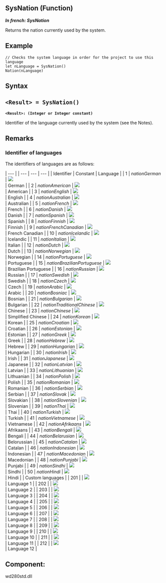 


## SysNation (Function)

***In french: SysNation***



<a name="XUse"></a>
<a name="Use"></a>
<a name="description"></a>
Returns the nation currently used by the system. 


<a name="Example1"></a>
<a name="sample_code"></a>

## Example


```wl
// Checks the system language in order for the project to use this language
let nLanguage = SysNation()
Nation(nLanguage)
```

<a name="XSYNTAX"></a>

## Syntax
<a name="SYNTAX1"></a>

`<Result> = SysNation()`
---

**`<Result>: (Integer or Integer constant)`**

Identifier of the language currently used by the system (see the Notes). 



<a name="NOTE0"></a>
<a name="NOTE0_1"></a>

## Remarks


### Identifier of languages
<a name="identifier_languages_ELTPARAGRAPHE000039"></a>

The identifiers of languages are as follows:

   | --- |
| --- | --- | --- |
| Identifier | Constant | Language |
| 1 | *nationGerman* | ![](https://doc.pcsoft.fr/en-US/images/image.awp?langid=3&name=DrapeauAllemand.gif)<br> | German |
| 2 | *nationAmerican* | ![](https://doc.pcsoft.fr/en-US/images/image.awp?langid=3&name=DrapeauAmericain.gif)<br> | American |
| 3 | *nationEnglish* | ![](https://doc.pcsoft.fr/en-US/images/image.awp?langid=3&name=DrapeauAnglais.gif)<br> | English |
| 4 | *nationAustralian* | ![](https://doc.pcsoft.fr/en-US/images/image.awp?langid=3&name=DrapeauAustralien.gif)<br> | Australian |
| 5 | *nationFrench* | ![](https://doc.pcsoft.fr/en-US/images/image.awp?langid=3&name=DrapeauFrancais.gif)<br> | French |
| 6 | *nationDanish* | ![](https://doc.pcsoft.fr/en-US/images/image.awp?langid=3&name=DrapeauDanois.gif)<br> | Danish |
| 7 | *nationSpanish* | ![](https://doc.pcsoft.fr/en-US/images/image.awp?langid=3&name=DrapeauEspagnol.gif)<br> | Spanish |
| 8 | *nationFinnish* | ![](https://doc.pcsoft.fr/en-US/images/image.awp?langid=3&name=DrapeauFinnois.gif)<br> | Finnish |
| 9 | *nationFrenchCanadian* | ![](https://doc.pcsoft.fr/en-US/images/image.awp?langid=3&name=DrapeauCanadien.gif)<br> | French Canadian |
| 10 | *nationIcelandic* | ![](https://doc.pcsoft.fr/en-US/images/image.awp?langid=3&name=DrapeauIslandais.gif)<br> | Icelandic |
| 11 | *nationItalian* | ![](https://doc.pcsoft.fr/en-US/images/image.awp?langid=3&name=DrapeauItalien.gif)<br> | Italian |
| 12 | *nationDutch* | ![](https://doc.pcsoft.fr/en-US/images/image.awp?langid=3&name=DrapeauNeerlandais.gif)<br> | Dutch |
| 13 | *nationNorwegian* | ![](https://doc.pcsoft.fr/en-US/images/image.awp?langid=3&name=DrapeauNorvegien.gif)<br> | Norwegian |
| 14 | *nationPortuguese* | ![](https://doc.pcsoft.fr/en-US/images/image.awp?langid=3&name=DrapeauPortugais.gif)<br> | Portuguese |
| 15 | *nationBrazilianPortuguese* | ![](https://doc.pcsoft.fr/en-US/images/image.awp?langid=3&name=DrapeauPortugaisBresilien.gif)<br> | Brazilian Portuguese |
| 16 | *nationRussian* | ![](https://doc.pcsoft.fr/en-US/images/image.awp?langid=3&name=DrapeauRusse.gif)<br> | Russian |
| 17 | *nationSwedish* | ![](https://doc.pcsoft.fr/en-US/images/image.awp?langid=3&name=DrapeauSuedois.gif)<br> | Swedish |
| 18 | *nationCzech* | ![](https://doc.pcsoft.fr/en-US/images/image.awp?langid=3&name=DrapeauTcheque.gif)<br> | Czech |
| 19 | *nationArabic* | ![](https://doc.pcsoft.fr/en-US/images/image.awp?langid=3&name=DrapeauArabe.gif)<br> | Arabic |
| 20 | *nationBosniac* | ![](https://doc.pcsoft.fr/en-US/images/image.awp?langid=3&name=DrapeauBosnie.gif)<br> | Bosnian |
| 21 | *nationBulgarian* | ![](https://doc.pcsoft.fr/en-US/images/image.awp?langid=3&name=DrapeauBulgare.gif)<br> | Bulgarian |
| 22 | *nationTraditionalChinese* | ![](https://doc.pcsoft.fr/en-US/images/image.awp?langid=3&name=DrapeauChinois.gif)<br> | Chinese |
| 23 | *nationChinese* | ![](https://doc.pcsoft.fr/en-US/images/image.awp?langid=3&name=DrapeauChinoisSimplifie.gif)<br> | Simplified Chinese |
| 24 | *nationKorean* | ![](https://doc.pcsoft.fr/en-US/images/image.awp?langid=3&name=DrapeauCoreen.gif)<br> | Korean |
| 25 | *nationCroatian* | ![](https://doc.pcsoft.fr/en-US/images/image.awp?langid=3&name=DrapeauCroate.gif)<br> | Croatian |
| 26 | *nationEstonian* | ![](https://doc.pcsoft.fr/en-US/images/image.awp?langid=3&name=DrapeauEstonie.gif)<br> | Estonian |
| 27 | *nationGreek* | ![](https://doc.pcsoft.fr/en-US/images/image.awp?langid=3&name=DrapeauGrec.gif)<br> | Greek |
| 28 | *nationHebrew* | ![](https://doc.pcsoft.fr/en-US/images/image.awp?langid=3&name=DrapeauHebreu.gif)<br> | Hebrew |
| 29 | *nationHungarian* | ![](https://doc.pcsoft.fr/en-US/images/image.awp?langid=3&name=DrapeauHongrois.gif)<br> | Hungarian |
| 30 | *nationIrish* | ![](https://doc.pcsoft.fr/en-US/images/image.awp?langid=3&name=DrapeauIrlandais.gif)<br> | Irish |
| 31 | *nationJapanese* | ![](https://doc.pcsoft.fr/en-US/images/image.awp?langid=3&name=DrapeauJaponais.gif)<br> | Japanese |
| 32 | *nationLatvian* | ![](https://doc.pcsoft.fr/en-US/images/image.awp?langid=3&name=DrapeauLetton.gif)<br> | Latvian |
| 33 | *nationLithuanian* | ![](https://doc.pcsoft.fr/en-US/images/image.awp?langid=3&name=Drapeaulituanien.gif)<br> | Lithuanian |
| 34 | *nationPolish* | ![](https://doc.pcsoft.fr/en-US/images/image.awp?langid=3&name=DrapeauPolonais.gif)<br> | Polish |
| 35 | *nationRomanian* | ![](https://doc.pcsoft.fr/en-US/images/image.awp?langid=3&name=DrapeauRoumain.gif)<br> | Romanian |
| 36 | *nationSerbian* | ![](https://doc.pcsoft.fr/en-US/images/image.awp?langid=3&name=DrapeauSerbe.gif)<br> | Serbian |
| 37 | *nationSlovak* | ![](https://doc.pcsoft.fr/en-US/images/image.awp?langid=3&name=DrapeauSlovaque.gif)<br> | Slovakian |
| 38 | *nationSlovenian* | ![](https://doc.pcsoft.fr/en-US/images/image.awp?langid=3&name=DrapeauSlovenie.gif)<br> | Slovenian |
| 39 | *nationThai* | ![](https://doc.pcsoft.fr/en-US/images/image.awp?langid=3&name=DrapeauThai.gif)<br> | Thai |
| 40 | *nationTurkish* | ![](https://doc.pcsoft.fr/en-US/images/image.awp?langid=3&name=DrapeauTurc.gif)<br> | Turkish |
| 41 | *nationVietnamese* | ![](https://doc.pcsoft.fr/en-US/images/image.awp?langid=3&name=DrapeauVietnamien.gif)<br> | Vietnamese |
| 42 | *nationAfrikaans* | ![](https://doc.pcsoft.fr/en-US/images/image.awp?langid=3&name=DrapeauAfrikaans.gif)<br> | Afrikaans |
| 43 | *nationBengali* | ![](https://doc.pcsoft.fr/en-US/images/image.awp?langid=3&name=DrapeauBengali.gif)<br> | Bengali |
| 44 | *nationBelarusian* | ![](https://doc.pcsoft.fr/en-US/images/image.awp?langid=3&name=DrapeauBielorusse.gif)<br> | Belorussian |
| 45 | *nationCatalan* | ![](https://doc.pcsoft.fr/en-US/images/image.awp?langid=3&name=DrapeauCatalan.gif)<br> | Catalan |
| 46 | *nationIndonesian* | ![](https://doc.pcsoft.fr/en-US/images/image.awp?langid=3&name=DrapeauIndonesien.gif)<br> | Indonesian |
| 47 | *nationMacedonian* | ![](https://doc.pcsoft.fr/en-US/images/image.awp?langid=3&name=DrapeauMacedonien.gif)<br> | Macedonian |
| 48 | *nationPunjabi* | ![](https://doc.pcsoft.fr/en-US/images/image.awp?langid=3&name=DrapeauPendjabi.gif)<br> | Punjabi |
| 49 | *nationSindhi* | ![](https://doc.pcsoft.fr/en-US/images/image.awp?langid=3&name=DrapeauSindhi.gif)<br> | Sindhi |
| 50 | *nationHindi* | ![](https://doc.pcsoft.fr/en-US/images/image.awp?langid=3&name=drapeauHindi.gif)<br> | Hindi |
| Custom languages |
| 201 |   | ![](https://doc.pcsoft.fr/en-US/images/image.awp?langid=3&name=DrapeauAutres.gif)<br> | Language 1 |
| 202 |   | ![](https://doc.pcsoft.fr/en-US/images/image.awp?langid=3&name=DrapeauAutres.gif)<br> | Language 2 |
| 203 |   | ![](https://doc.pcsoft.fr/en-US/images/image.awp?langid=3&name=DrapeauAutres.gif)<br> | Language 3 |
| 204 |   | ![](https://doc.pcsoft.fr/en-US/images/image.awp?langid=3&name=DrapeauAutres.gif)<br> | Language 4 |
| 205 |   | ![](https://doc.pcsoft.fr/en-US/images/image.awp?langid=3&name=DrapeauAutres.gif)<br> | Language 5 |
| 206 |   | ![](https://doc.pcsoft.fr/en-US/images/image.awp?langid=3&name=DrapeauAutres.gif)<br> | Language 6 |
| 207 |   | ![](https://doc.pcsoft.fr/en-US/images/image.awp?langid=3&name=DrapeauAutres.gif)<br> | Language 7 |
| 208 |   | ![](https://doc.pcsoft.fr/en-US/images/image.awp?langid=3&name=DrapeauAutres.gif)<br> | Language 8 |
| 209 |   | ![](https://doc.pcsoft.fr/en-US/images/image.awp?langid=3&name=DrapeauAutres.gif)<br> | Language 9 |
| 210 |   | ![](https://doc.pcsoft.fr/en-US/images/image.awp?langid=3&name=DrapeauAutres.gif)<br> | Language 10 |
| 211 |   | ![](https://doc.pcsoft.fr/en-US/images/image.awp?langid=3&name=DrapeauAutres.gif)<br> | Language 11 |
| 212 |   | ![](https://doc.pcsoft.fr/en-US/images/image.awp?langid=3&name=DrapeauAutres.gif)<br> | Language 12 |



<a name="XComponent"></a>

## Component:
wd280std.dll
